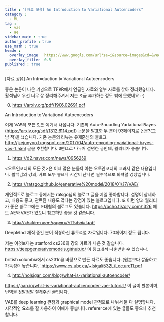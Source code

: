 ```yaml
---
title : "[자료 모음] An Introduction to Variational Autoencoders"
category :
  - ML
tag :
  - vae
  - ae
sidebar_main : true
author_profile : true
use_math : true
header:
  overlay_image : https://www.google.com/url?sa=i&source=images&cd=&ved=2ahUKEwjv-MePju3iAhUK2LwKHfPXDQsQjRx6BAgBEAU&url=https%3A%2F%2Fblog.keras.io%2Fbuilding-autoencoders-in-keras.html&psig=AOvVaw2gYbQ1A3iujXZjzZknWVis&ust=1560743860496731
  overlay_filter: 0.5
published : true
---
```

[자료 공유] An Introduction to Variational Autoencoders

좋은 논문이 나온 기념으로 TFKR에서 언급된 자료와 일부 자료를 찾아 정리했습니다. 활석님이 우선 너무 잘 정리해주셔서 저는 조금 추가하는 정도 밖에 못했네요 :-)

0. https://arxiv.org/pdf/1906.02691.pdf

 An Introduction to Variational Autoencoders

이제 VAE의 모든 것은 여기서 나옵니다. 기존의 Auto-Encoding Variational Bayes (https://arxiv.org/pdf/1312.6114.pdf) 논문을 발표한 두 분이 93페이지로 논문?(그냥 책)을 냈습니다.
기존 논문의 리뷰는 유재준님의 블로그 http://jaejunyoo.blogspot.com/2017/04/auto-encoding-variational-bayes-vae-1.html 글을 추천합니다. 3편으로 나누어 설명한 글인데, 퀄리티가 좋습니다.

1. https://d2.naver.com/news/0956269

<오토인코더의 모든 것>은 이제 많은 분들이 아는 오토인코더의 교과서 같은 내용입니다. 활석님의 강의, 자료 모두 좋으니 시간이 난다면 필수적으로 봐야할 영상입니다.

2. https://ratsgo.github.io/generative%20model/2018/01/27/VAE/

개인적으로 블로그 중에서는 ratsgo님의 블로그 글을 제일 좋아합니다. 설명이 상세하고, 내용도 좋고, 관련된 내용도 많다는 장점이 있는 블로그입니다. 또 이런 양과 퀄리티가 좋은 블로그에는 조대협의 블로그도 있습니다.  https://bcho.tistory.com/1326 에도 AE와 VAE가 있으니 참고하면 좋을 것 같습니다.

3.  http://shakirm.com/papers/VITutorial.pdf

DeepMind 재직 중인 분이 작성하신 튜토리얼 자료입니다. 70페이지 정도 됩니다.

저는 이것보다는 stanford cs236의 강의 자료가 나은 것 같습니다.
https://deepgenerativemodels.github.io/ 이 링크에서 다운받을 수 있습니다.

british columbia에서 cs231n을 바탕으로 만든 자료도 좋습니다. (원본보다 깔끔하고 가독성이 높습니다. )https://www.cs.ubc.ca/~lsigal/532L/Lecture11.pdf

4. http://nolsigan.com/blog/what-is-variational-autoencoder/

https://jaan.io/what-is-variational-autoencoder-vae-tutorial/ 이 글이 원본이며, 번역을 정말정말 잘해주신 글입니다.

VAE를 deep learning 관점과 graphical model 관점으로 나눠서 둘 다 설명합니다. 시각적인 요소를 잘 사용하여 이해가 좋습니다. reference에 있는 글들도 좋으니 추천합니다.
